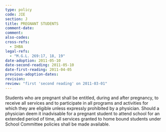 ```yaml
---
type: policy
code: JIE
section: J
title: PREGNANT STUDENTS
comment-date:
comment:
also-codes:
cross-refs:
  - IHBA
legal-refs:
  - "M.G.L. 269:17, 18, 19"
date-adoption: 2011-05-10
date-second-reading: 2011-05-10
date-first-reading: 2011-04-05
previous-adoption-dates:
revision: 
review: "first 'second reading' on 2011-03-01"
---
```


Students who are pregnant shall be entitled, during and after pregnancy, to receive all services and to participate in all programs and activities for which they are eligible unless expressly prohibited by a physician. Should a physician deem it inadvisable for a pregnant student to attend school for an extended period of time, all services granted to home bound students under School Committee policies shall be made available.
